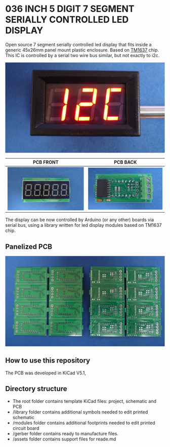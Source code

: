 # 036 INCH 5 DIGIT 7 SEGMENT SERIALLY CONTROLLED LED DISPLAY 

Open source 7 segment serially controlled led display that fits inside a generic 45x26mm panel mount plastic enclosure. Based on [TM1637](assets/pdf/TM1637.pdf) chip. This IC is controlled by a serial two wire bus similar, but not exactly to i2c.

![METERON](/056-inch-3-digit/assets/img/meteron.jpg)


PCB FRONT                                     | PCB BACK
----------------------------------------------|----------------------------------------------
![](/036-inch-5-digit/assets/img/pcbfront.jpg) |![](/036-inch-5-digit/assets/img/pcbback.jpg) 


The display can be now controlled by Arduino (or any other) boards via serial bus, using a library written for led display modules based on TM1637 chip.

## Panelized PCB
![](/036-inch-5-digit/assets/img/pcbpanel.jpg)

## How to use this repository

The PCB was developed in KiCad V5.1,

## Directory structure

* The root folder contains template KiCad files: project, schematic and PCB 
* /library folder contains additional symbols needed to edit printed schematic
* /modules folder contains additional footprints needed to edit printed circuit board
* /gerber folder contains ready to manufacture files.
* /assets folder contains support files for reade.md
